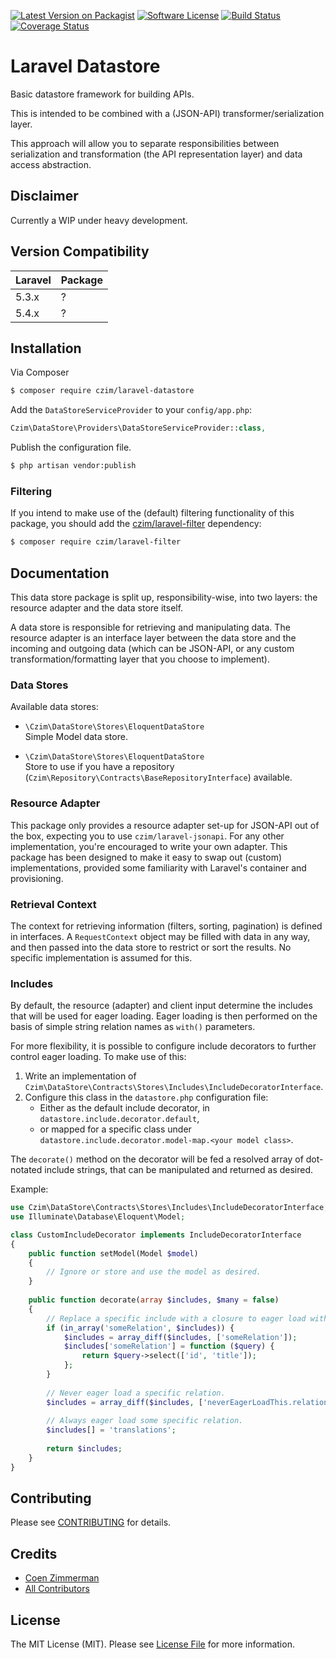 [![Latest Version on Packagist][ico-version]][link-packagist]
[![Software License][ico-license]](LICENSE.md)
[![Build Status](https://travis-ci.org/czim/laravel-datastore.svg?branch=master)](https://travis-ci.org/czim/laravel-datastore)
[![Coverage Status](https://coveralls.io/repos/github/czim/laravel-datastore/badge.svg?branch=master)](https://coveralls.io/github/czim/laravel-datastore?branch=master)

# Laravel Datastore

Basic datastore framework for building APIs.

This is intended to be combined with a (JSON-API) transformer/serialization layer.
 
This approach will allow you to separate responsibilities between serialization and transformation (the API representation layer) and data access abstraction.

## Disclaimer

Currently a WIP under heavy development.

## Version Compatibility

 Laravel      | Package 
:-------------|:--------
 5.3.x        | ?
 5.4.x        | ?


## Installation

Via Composer

``` bash
$ composer require czim/laravel-datastore
```

Add the `DataStoreServiceProvider` to your `config/app.php`:

``` php
Czim\DataStore\Providers\DataStoreServiceProvider::class,
```

Publish the configuration file.

``` bash
$ php artisan vendor:publish
```

### Filtering

If you intend to make use of the (default) filtering functionality of this package, you should add the [czim/laravel-filter](https://github.com/czim/laravel-filter) dependency:

```bash
$ composer require czim/laravel-filter 
```

## Documentation

This data store package is split up, responsibility-wise, into two layers: the resource adapter and the data store itself.

A data store is responsible for retrieving and manipulating data.
The resource adapter is an interface layer between the data store and the incoming and outgoing data (which can be JSON-API, or any custom transformation/formatting layer that you choose to implement).


### Data Stores

Available data stores:

- `\Czim\DataStore\Stores\EloquentDataStore`  
    Simple Model data store.

- `\Czim\DataStore\Stores\EloquentDataStore`  
    Store to use if you have a repository (`Czim\Repository\Contracts\BaseRepositoryInterface`) available.

### Resource Adapter

This package only provides a resource adapter set-up for JSON-API out of the box, expecting you to use `czim/laravel-jsonapi`.
For any other implementation, you're encouraged to write your own adapter. This package has been designed to make it easy to swap out (custom) implementations, provided some familiarity with Laravel's container and provisioning.

### Retrieval Context

The context for retrieving information (filters, sorting, pagination) is defined in interfaces. A `RequestContext` object may be filled with data in any way, and then passed into the data store to restrict or sort the results. No specific implementation is assumed for this.


### Includes

By default, the resource (adapter) and client input determine the includes that will be used for eager loading. Eager loading is then performed on the basis of simple string relation names as `with()` parameters. 

For more flexibility, it is possible to configure include decorators to further control eager loading. 
To make use of this:
 
 1. Write an implementation of `Czim\DataStore\Contracts\Stores\Includes\IncludeDecoratorInterface`.
 2. Configure this class in the `datastore.php` configuration file:
     - Either as the default include decorator, in `datastore.include.decorator.default`,
     - or mapped for a specific class under `datastore.include.decorator.model-map.<your model class>`.   

The `decorate()` method on the decorator will be fed a resolved array of dot-notated include strings, that can be manipulated and returned as desired.

Example:
```php
use Czim\DataStore\Contracts\Stores\Includes\IncludeDecoratorInterface;
use Illuminate\Database\Eloquent\Model;

class CustomIncludeDecorator implements IncludeDecoratorInterface
{
    public function setModel(Model $model)
    {
        // Ignore or store and use the model as desired. 
    }
    
    public function decorate(array $includes, $many = false)
    {
        // Replace a specific include with a closure to eager load with specific columns.
        if (in_array('someRelation', $includes)) {
            $includes = array_diff($includes, ['someRelation']);
            $includes['someRelation'] = function ($query) {
                return $query->select(['id', 'title']);
            };
        }
        
        // Never eager load a specific relation.
        $includes = array_diff($includes, ['neverEagerLoadThis.relation']);
        
        // Always eager load some specific relation.
        $includes[] = 'translations';
    
        return $includes;
    }
}
```

## Contributing

Please see [CONTRIBUTING](CONTRIBUTING.md) for details.


## Credits

- [Coen Zimmerman][link-author]
- [All Contributors][link-contributors]


## License

The MIT License (MIT). Please see [License File](LICENSE.md) for more information.

[ico-version]: https://img.shields.io/packagist/v/czim/laravel-datastore.svg?style=flat-square
[ico-license]: https://img.shields.io/badge/license-MIT-brightgreen.svg?style=flat-square
[ico-downloads]: https://img.shields.io/packagist/dt/czim/laravel-datastore.svg?style=flat-square

[link-packagist]: https://packagist.org/packages/czim/laravel-datastore
[link-downloads]: https://packagist.org/packages/czim/laravel-datastore
[link-author]: https://github.com/czim
[link-contributors]: ../../contributors
